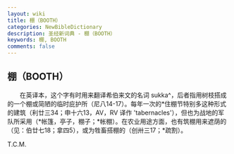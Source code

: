 ```yaml
---
layout: wiki
title: 棚（BOOTH）
categories: NewBibleDictionary
description: 圣经新词典 - 棚（BOOTH）
keywords: 棚, BOOTH
comments: false
---
```


## 棚（BOOTH）

　　在英译本，这个字有时用来翻译希伯来文的名词 sukka^，后者指用树枝搭成的一个棚或简陋的临时庇护所（尼八14-17）。每年一次的*住棚节特别多这种形式的建筑（利廿三34；申十六13，AV，RV 译作 'tabernacles'），但也为战地的军队所采用（*帐篷，亭子，棚子；*帐棚）。在农业用途方面，也有筑棚用来遮荫的（见：伯廿七18；拿四5），或为牲畜搭棚的（创卅三17；*疏割）。

T.C.M.






